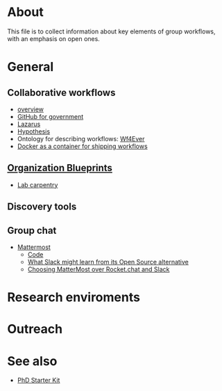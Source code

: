 # About
This file is to collect information about key elements of group workflows, with an emphasis on open ones.

# General
## Collaborative workflows
* [overview](http://daniel.asia.wiki.org/view/welcome-visitors/view/collaborative-workflows)
* [GitHub for government](https://github.com/government)
* [Lazarus](http://www.cs.manchester.ac.uk/our-research/activities/lazarus/)
* [Hypothesis](https://hypothes.is/)
* Ontology for describing workflows: [Wf4Ever](http://wf4ever.github.io/ro/)
* [Docker as a container for shipping workflows](https://docs.docker.com/introduction/understanding-docker/)

## [Organization Blueprints](http://labcarpentry.org/blueprints/)
* [Lab carpentry](https://github.com/lab-carpentry/lab-carpentry.github.io)

## Discovery tools

## Group chat
* [Mattermost](http://mattermost.com)
  * [Code](https://github.com/mattermost/platform)
  * [What Slack might learn from its Open Source alternative](https://www.mattermost.org/what-slack-might-learn-from-its-open-source-alternative/)
  * [Choosing MatterMost over Rocket.chat and Slack](http://www.akitaonrails.com/2016/08/13/choosing-mattermost-over-rocket-chat-and-slack)

# Research enviroments

# Outreach

# See also
* [PhD Starter Kit](https://raoofphysics.github.io/phd-starter-kit/)
